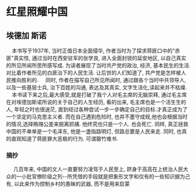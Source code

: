 # 红星照耀中国  
## 埃德加 斯诺
&nbsp;&nbsp;&nbsp;&nbsp;本书写于1937年, 当时正值日本全面侵华, 作者当时为了探求蒋匪口中的"赤匪"真实性, 通过当时在西安驻军的张学良, 进入全面封锁的延安地区, 以自己真实的所见所闻所思所感写成. 为读者展现了当时共产党的政治, 经济, 基本民生的生活. 对比着作者所见的白匪治下的人民生活. 让后世的人们知道了, 共产党是怎样被人民推向胜利的. 
&nbsp;&nbsp;&nbsp;&nbsp;同时, 作者在描写自己所见所闻时, 通过跟各个当时中共领导人, 以及一些基层士兵, 治下百姓的沟通, 表达及其真实, 文字生活化,读起来并不枯燥.
&nbsp;&nbsp;&nbsp;&nbsp;本书读下来之后,最大感受,就是打破了我个人对毛主席的无脑崇拜, 通过毛主席在对埃德加斯诺所说的关于自己的人生经历, 看的出来, 毛主席也是一个活生生的人, 年轻之时也很迷茫, 直到经过各种尝试一步一步确定自己的目标.才真正成为了一个坚定的马克思主义者. 而在自己遇到危险时, 也并不墨守成规,他也会根据当时的情况,选择贿赂公差来脱离抓捕. 他终究也只是一个人. 也会死亡. 同样, 真正拯救中国的不单单是一个毛泽东, 他是一盏指路明灯, 但路总要是人民来走. 同时, 也真的直观知道了蒋匪罪大恶极的行为. 可谓罄竹难书. 

### 摘抄
&nbsp;&nbsp;&nbsp;&nbsp; 几百年来, 中国的文人一直要努力凌驾于人民至上, 跻身于高高在上统治人民大众的一小批官僚阶级之列--所凭借的手段就是把象形文字和仅有的一些知识据为己有, 以此来作为控制乡村的愚昧的武器, 而不是用来启蒙